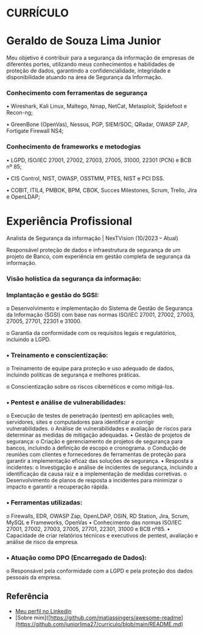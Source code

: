 #                                                                            CURRÍCULO
# Geraldo de Souza Lima Junior
Meu objetivo é contribuir para a segurança da informação de empresas de diferentes portes, utilizando meus conhecimentos e habilidades de proteção de dados, garantindo a confidencialidade, integridade e disponibilidade atuando na área de Segurança da Informação.

### Conhecimento com ferramentas de segurança
•	Wireshark, Kali Linux, Maltego, Nmap, NetCat, Metasploit, Spidefoot e Recon-ng;

•	GreenBone (OpenVas), Nessus, PGP, SIEM/SOC, QRadar, OWASP ZAP, Fortigate Firewall NS4;

### Conhecimento de frameworks e metodogias
•	LGPD, ISO/IEC 27001, 27002, 27003, 27005, 31000, 22301 (PCN) e BCB nº 85;

•	CIS Control, NIST, OWASP, OSSTMM, PTES, NIST e PCI DSS.

•	COBIT, ITIL4, PMBOK, BPM, CBOK, Succes Milestones, Scrum, Trello, Jira e OpenLDAP;

# Experiência Profissional
Analista de Segurança da informação | NexTVision (10/2023 – Atual)

Responsável proteção de dados e infraestrutura de segurança de um projeto de Banco, com experiência em gestão completa de segurança da informação.

### Visão holística da segurança da informação:

###	Implantação e gestão do SGSI:

o	Desenvolvimento e implementação do Sistema de Gestão de Segurança da Informação (SGSI) com base nas normas ISO/IEC 27001, 27002, 27003, 27005, 27701, 22301 e 31000.

o	Garantia da conformidade com os requisitos legais e regulatórios, incluindo a LGPD.

### •	Treinamento e conscientização:

o	Treinamento de equipe para proteção e uso adequado de dados, incluindo políticas de segurança e melhores práticas.

o	Conscientização sobre os riscos cibernéticos e como mitigá-los.

### •	Pentest e análise de vulnerabilidades:
o	Execução de testes de penetração (pentest) em aplicações web, servidores, sites e computadores para identificar e corrigir vulnerabilidades.
o	Análise de vulnerabilidades e avaliação de riscos para determinar as medidas de mitigação adequadas.
•	Gestão de projetos de segurança:
o	Criação e gerenciamento de projetos de segurança para bancos, incluindo a definição de escopo e cronograma.
o	Condução de reuniões com clientes e fornecedores de ferramentas de proteção para garantir a implementação eficaz das soluções de segurança.
•	Resposta a incidentes:
o	Investigação e análise de incidentes de segurança, incluindo a identificação da causa raiz e a implementação de medidas corretivas.
o	Desenvolvimento de planos de resposta a incidentes para minimizar o impacto e garantir a recuperação rápida.

### •	Ferramentas utilizadas:
o	Firewalls, EDR, OWASP Zap, OpenLDAP, OSIN, RD Station, Jira, Scrum, MySQL e Frameworks, OpenVas
•	Conhecimento das normas ISO/IEC 27001, 27002, 27003, 27005, 27701, 22301, 31000 e BCB nº85.
•	Capacidade de criar relatórios técnicos e executivos de pentest, avaliação e análise de risco da empresa.
### •	Atuação como DPO (Encarregado de Dados):
o	Responsável pela conformidade com a LGPD e pela proteção dos dados pessoais da empresa.



## Referência
 - [Meu perfil no Linkedin](https://www.linkedin.com/in/junior-lima-24446757/)
 - [Sobre mim]([https://github.com/matiassingers/awesome-readme](https://github.com/juniorlima27/curriculo/blob/main/README.md)
 
